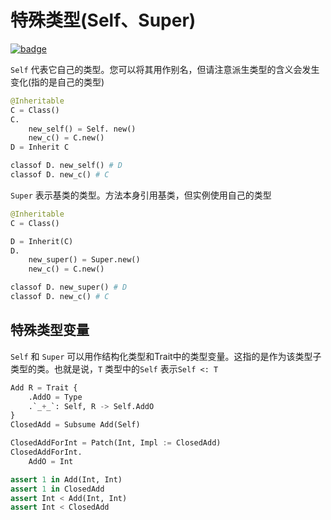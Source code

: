 # 特殊类型(Self、Super)

[![badge](https://img.shields.io/endpoint.svg?url=https%3A%2F%2Fgezf7g7pd5.execute-api.ap-northeast-1.amazonaws.com%2Fdefault%2Fsource_up_to_date%3Fowner%3Derg-lang%26repos%3Derg%26ref%3Dmain%26path%3Ddoc/EN/syntax/type/advanced/special.md%26commit_hash%3D06f8edc9e2c0cee34f6396fd7c64ec834ffb5352)](https://gezf7g7pd5.execute-api.ap-northeast-1.amazonaws.com/default/source_up_to_date?owner=erg-lang&repos=erg&ref=main&path=doc/EN/syntax/type/advanced/special.md&commit_hash=06f8edc9e2c0cee34f6396fd7c64ec834ffb5352)

`Self` 代表它自己的类型。您可以将其用作别名，但请注意派生类型的含义会发生变化(指的是自己的类型)

```python
@Inheritable
C = Class()
C.
    new_self() = Self. new()
    new_c() = C.new()
D = Inherit C

classof D. new_self() # D
classof D. new_c() # C
```

`Super` 表示基类的类型。方法本身引用基类，但实例使用自己的类型

```python
@Inheritable
C = Class()

D = Inherit(C)
D.
    new_super() = Super.new()
    new_c() = C.new()

classof D. new_super() # D
classof D. new_c() # C
```

## 特殊类型变量

`Self` 和 `Super` 可以用作结构化类型和Trait中的类型变量。这指的是作为该类型子类型的类。也就是说，`T` 类型中的`Self` 表示`Self <: T`

```python
Add R = Trait {
    .AddO = Type
    .`_+_`: Self, R -> Self.AddO
}
ClosedAdd = Subsume Add(Self)

ClosedAddForInt = Patch(Int, Impl := ClosedAdd)
ClosedAddForInt.
    AddO = Int

assert 1 in Add(Int, Int)
assert 1 in ClosedAdd
assert Int < Add(Int, Int)
assert Int < ClosedAdd
```